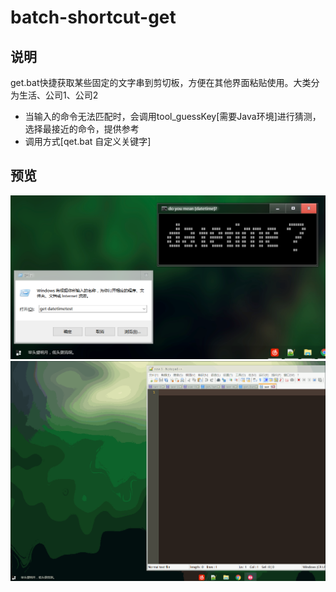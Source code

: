 # batch-shortcut-get


## 说明
get.bat快捷获取某些固定的文字串到剪切板，方便在其他界面粘贴使用。大类分为生活、公司1、公司2
* 当输入的命令无法匹配时，会调用tool_guessKey[需要Java环境]进行猜测，选择最接近的命令，提供参考
* 调用方式[qet.bat 自定义关键字]


## 预览
<div align=center><img src="https://github.com/bjc5233/batch-shortcut-get/raw/master/resources/demo.png"/></div>
<div align=center><img src="https://github.com/bjc5233/batch-shortcut-get/raw/master/resources/demo.gif"/></div>
